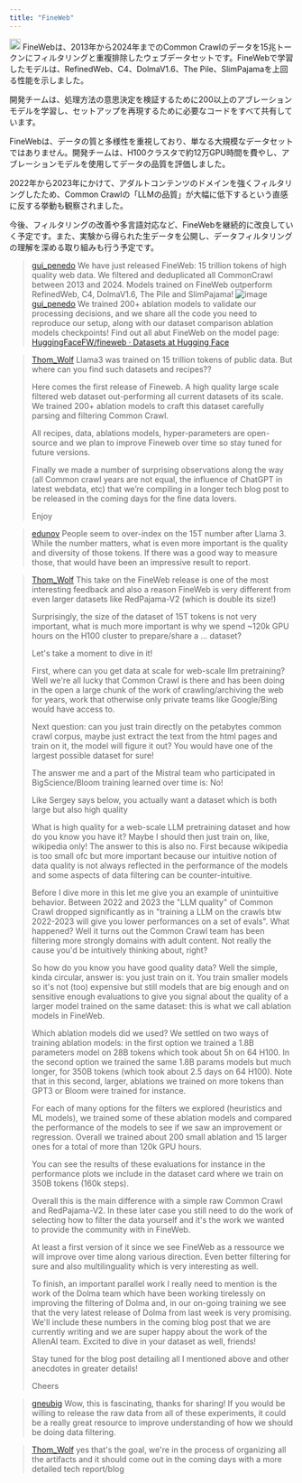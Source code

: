 ```yaml
---
title: "FineWeb"
---
```


<img src='https://scrapbox.io/api/pages/nishio/Claude/icon' alt='Claude.icon' height="19.5"/>
FineWebは、2013年から2024年までのCommon Crawlのデータを15兆トークンにフィルタリングと重複排除したウェブデータセットです。FineWebで学習したモデルは、RefinedWeb、C4、DolmaV1.6、The Pile、SlimPajamaを上回る性能を示しました。

開発チームは、処理方法の意思決定を検証するために200以上のアブレーションモデルを学習し、セットアップを再現するために必要なコードをすべて共有しています。

FineWebは、データの質と多様性を重視しており、単なる大規模なデータセットではありません。開発チームは、H100クラスタで約12万GPU時間を費やし、アブレーションモデルを使用してデータの品質を評価しました。

2022年から2023年にかけて、アダルトコンテンツのドメインを強くフィルタリングしたため、Common Crawlの「LLMの品質」が大幅に低下するという直感に反する挙動も観察されました。

今後、フィルタリングの改善や多言語対応など、FineWebを継続的に改良していく予定です。また、実験から得られた生データを公開し、データフィルタリングの理解を深める取り組みも行う予定です。

> [gui_penedo](https://twitter.com/gui_penedo/status/1781953413938557276/photo/1) We have just released  FineWeb: 15 trillion tokens of high quality web data.
>  We filtered and deduplicated all CommonCrawl between 2013 and 2024.
>  Models trained on FineWeb outperform RefinedWeb, C4, DolmaV1.6, The Pile and SlimPajama!
>  ![image](https://gyazo.com/18304a4b7e981777e735517d6b626ec3/thumb/1000)
> [gui_penedo](https://twitter.com/gui_penedo/status/1781953418002870752) We trained 200+ ablation models to validate our processing decisions, and we share all the code you need to reproduce our setup, along with our dataset comparison ablation models checkpoints!
>  Find out all abut  FineWeb on the  model page:
>  [HuggingFaceFW/fineweb · Datasets at Hugging Face](https://huggingface.co/datasets/HuggingFaceFW/fineweb)

> [Thom_Wolf](https://twitter.com/Thom_Wolf/status/1781953413938557276/photo/1) Llama3 was trained on 15 trillion tokens of public data. But where can you find such datasets and recipes??
>
>  Here comes the first release of Fineweb. A high quality large scale filtered web dataset out-performing all current datasets of its scale. We trained 200+ ablation models to craft this dataset carefully parsing and filtering Common Crawl.
>
>  All recipes, data, ablations models, hyper-parameters are open-source and we plan to improve Fineweb over time so stay tuned for future versions.
>
>  Finally we made a number of surprising observations along the way (all Common crawl years are not equal, the influence of ChatGPT in latest webdata, etc) that we’re compiling in a longer tech blog post to be released in the coming days for the fine data lovers.
>
>  Enjoy

> [edunov](https://twitter.com/edunov/status/1781956600724345190) People seem to over-index on the 15T number after Llama 3. While the number matters, what is even more important is the quality and diversity of those tokens. If there was a good way to measure those, that would have been an impressive result to report.

> [Thom_Wolf](https://twitter.com/Thom_Wolf/status/1782691683517305226) This take on the FineWeb release is one of the most interesting feedback and also a reason FineWeb is very different from even larger datasets like RedPajama-V2 (which is double its size!)
>
>  Surprisingly, the size of the dataset of 15T tokens is not very important, what is much more important is why we spend ~120k GPU hours on the H100 cluster to prepare/share a ... dataset?
>
>  Let's take a moment to dive in it!
>
>  First, where can you get data at scale for web-scale llm pretraining? Well we're all lucky that Common Crawl is there and has been doing in the open a large chunk of the work of crawling/archiving the web for years, work that otherwise only private teams like Google/Bing would have access to.
>
>  Next question: can you just train directly on the petabytes common crawl corpus, maybe just extract the text from the html pages and train on it, the model will figure it out? You would have one of the largest possible dataset for sure!
>
>  The answer me and a part of the Mistral team who participated in BigScience/Bloom training learned over time is: No!
>
>  Like Sergey says below, you actually want a dataset which is both large but also high quality
>
>  What is high quality for a web-scale LLM pretraining dataset and how do you know you have it? Maybe I should then just train on, like, wikipedia only! The answer to this is also no. First because wikipedia is too small ofc but more important because our intuitive notion of data quality is not always reflected in the performance of the models and some aspects of data filtering can be counter-intuitive.
>
>  Before I dive more in this let me give you an example of unintuitive behavior. Between 2022 and 2023 the "LLM quality" of Common Crawl dropped significantly as in "training a LLM on the crawls btw 2022-2023 will give you lower performances on a set of evals". What happened? Well it turns out the Common Crawl team has been filtering more strongly domains with adult content. Not really the cause you'd be intuitively thinking about, right?
>
>  So how do you know you have good quality data? Well the simple, kinda circular, answer is: you just train on it. You train smaller models so it's not (too) expensive but still models that are big enough and on sensitive enough evaluations to give you signal about the quality of a larger model trained on the same dataset: this is what we call ablation models in FineWeb.
>
>  Which ablation models did we used? We settled on two ways of training ablation models: in the first option we trained a 1.8B parameters model on 28B tokens which took about 5h on 64 H100. In the second option we trained the same 1.8B params models but much longer, for 350B tokens (which took about 2.5 days on 64 H100). Note that in this second, larger, ablations we trained on more tokens than GPT3 or Bloom were trained for instance.
>
>  For each of many options for the filters we explored (heuristics and ML models), we trained some of these ablation models and compared the performance of the models to see if we saw an improvement or regression. Overall we trained about 200 small ablation and 15 larger ones for a total of more than 120k GPU hours.
>
>  You can see the results of these evaluations for instance in the performance plots we include in the dataset card where we train on 350B tokens (160k steps).
>
>  Overall this is the main difference with a simple raw Common Crawl and RedPajama-V2. In these later case you still need to do the work of selecting how to filter the data yourself and it's the work we wanted to provide the community with in FineWeb.
>
>  At least a first version of it since we see FineWeb as a ressource we will improve over time along various direction. Even better filtering for sure and also multilinguality which is very interesting as well.
>
>  To finish, an important parallel work I really need to mention is the work of the Dolma team which have been working tirelessly on improving the filtering of Dolma and, in our on-going training we see that the very latest release of Dolma from last week is very promising. We'll include these numbers in the coming blog post that we are currently writing and we are super happy about the work of the AllenAI team. Excited to dive in your dataset as well, friends!
>
>  Stay tuned for the blog post detailing all I mentioned above and other anecdotes in greater details!
>
>  Cheers

> [gneubig](https://twitter.com/gneubig/status/1782721111391666533) Wow, this is fascinating, thanks for sharing! If you would be willing to release the raw data from all of these experiments, it could be a really great resource to improve understanding of how we should be doing data filtering.

> [Thom_Wolf](https://twitter.com/Thom_Wolf/status/1782736947439382973) yes that's the goal, we're in the process of organizing all the artifacts and it should come out in the coming days with a more detailed tech report/blog


